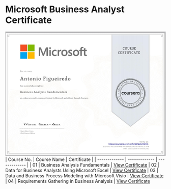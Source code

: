 # Microsoft Business Analyst Certificate
![Screenshot](https://github.com/amgfigueiredo/Microsoft-Business-Analyst-Certificate/blob/c84cdfdee4cf2ff4badf142ec1d45e02b6e87d0f/Microsoft_Business_Analysis_Certficate.png)
| Course No.  | Course Name | Certificate |
| ------------- | ------------- | ------------- |
| 01  | Business Analysis Fundamentals  | [View Certificate](https://coursera.org/share/b014a26de0940d1d88bb9c5da3e5c4cf)
| 02  | Data for Business Analysts Using Microsoft Excel  | [View Certificate](https://coursera.org/share/5092ef8b6be829e869dd8016f401e904)
| 03  | Data and Business Process Modeling with Microsoft Visio  | [View Certificate](https://coursera.org/share/34b278b9b035d671f21cb09f25cd11a2)
| 04  | Requirements Gathering in Business Analysis  | [View Certificate](https://coursera.org/share/6514a3337224a5b88f3e6d82a053ed81)

